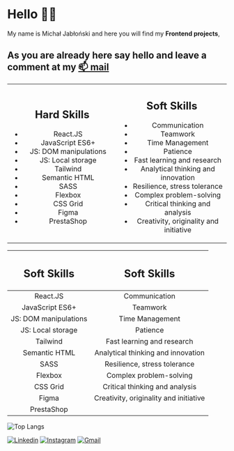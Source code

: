 # Hello 🙋‍♂️ 
My name is Michał Jabłoński and here you will find my **Frontend projects**, 
## As you are already here say hello and leave a comment at my [📫 mail](mailto:michal.jablonski097@gmial.com)


<table > <tbody> <tr>
  <td align="center" width="50%">
    <h2>Hard Skills</h2>
  <ul >
    <li>React.JS</li>
    <li>JavaScript ES6+</li>
    <li>JS: DOM manipulations</li>
    <li>JS: Local storage</li>
    <li>Tailwind</li>
    <li>Semantic HTML</li>
    <li>SASS</li>
    <li>Flexbox</li>
    <li>CSS Grid</li>
    <li>Figma</li>
<li>PrestaShop</li>
  </ul> 
</td >
  <td align="center" width="50%">
 <h2>Soft Skills </h2>
 <ul >
  <li>Communication</li>
  <li>Teamwork</li>
  <li>Time Management</li>
  <li>Patience</li>
  <li>Fast learning and research</li>
  <li>Analytical thinking and innovation</li>
  <li>Resilience, stress tolerance</li>
  <li>Complex problem-solving</li>
  <li>Critical thinking and analysis</li>
  <li>Creativity, originality and initiative</li>
</ul>
</td></tr></tbody></table> 


| <h2>Soft Skills </h2> |          <h2>Soft Skills </h2>         |
|:---------------------:|:--------------------------------------:|
|        React.JS       |              Communication             |
|    JavaScript ES6+    |                Teamwork                |
| JS: DOM manipulations |             Time Management            |
|   JS: Local storage   |                Patience                |
|        Tailwind       |       Fast learning and research       |
|     Semantic HTML     |   Analytical thinking and innovation   |
|          SASS         |      Resilience, stress tolerance      |
|        Flexbox        |         Complex problem-solving        |
|        CSS Grid       |     Critical thinking and analysis     |
|         Figma         | Creativity, originality and initiative |
|       PrestaShop      |                                        |



![Top Langs](https://github-readme-stats.vercel.app/api/top-langs/?username=waveex&langs_count=8&theme=radical)

[![Linkedin](https://img.shields.io/badge/-LinkedIn-blue?style=flat&logo=Linkedin&logoColor=white)](https://www.linkedin.com/in/michjab/) 
[![Instagram](https://img.shields.io/badge/-Instagram-24292e?style=flat&labelColor=333&logo=instagram&logoColor=fff)](https://www.instagram.com/mike.ybl/) 
[![Gmail](https://img.shields.io/badge/-Gmail-c14438?style=flat&logo=Gmail&logoColor=white)](mailto:michal.jablonski097@gmail.com)

<!--
**waveex/waveex** is a ✨ _special_ ✨ repository because its `README.md` (this file) appears on your GitHub profile.

Here are some ideas to get you started:

- 🔭 I’m currently working on ...
- 🌱 I’m currently learning ...
- 👯 I’m looking to collaborate on ...
- 🤔 I’m looking for help with ...
- 💬 Ask me about ...
- 📫 How to reach me: ...
- 😄 Pronouns: ...
- ⚡ Fun fact: ...
-->
